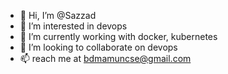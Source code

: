 - 👋 Hi, I’m @Sazzad
- 👀 I’m interested in devops
- 🌱 I’m currently working with docker, kubernetes
- 💞️ I’m looking to collaborate on devops
- 📫 reach me at bdmamuncse@gmail.com

<!---
bdmamuncse/bdmamuncse is a ✨ special ✨ repository because its `README.md` (this file) appears on your GitHub profile.
You can click the Preview link to take a look at your changes.
--->
